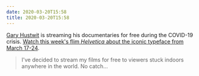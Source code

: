 ```yaml
---
date: 2020-03-20T15:58
title: 2020-03-20T15:58
---
```


[Gary Hustwit](https://www.hustwit.com/) is streaming his documentaries for free during the COVID-19 crisis. [Watch this week's flim _Helvetica_ about the iconic typeface from March 17-24](https://www.ohyouprettythings.com/free).

> I've decided to stream my films for free to viewers stuck indoors anywhere in the world. No catch…
